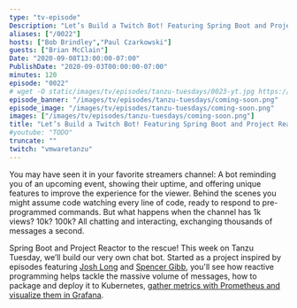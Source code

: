 ```yaml
---
type: "tv-episode"
Description: "Let’s Build a Twitch Bot! Featuring Spring Boot and Project Reactor"
aliases: ["/0022"]
hosts: ["Bob Brindley","Paul Czarkowski"]
guests: ["Brian McClain"]
Date: "2020-09-08T13:00:00-07:00"
PublishDate: "2020-09-03T00:00:00-07:00"
minutes: 120
episode: "0022"
# wget -O static/images/tv/episodes/tanzu-tuesdays/0023-yt.jpg https://img.youtube.com/vi/TODO/mqdefault.jpg
episode_banner: "/images/tv/episodes/tanzu-tuesdays/coming-soon.png"
episode_image: "/images/tv/episodes/tanzu-tuesdays/coming-soon.png"
images: ["/images/tv/episodes/tanzu-tuesdays/coming-soon.png"]
title: "Let’s Build a Twitch Bot! Featuring Spring Boot and Project Reactor"
#youtube: "TODO"
truncate: ""
twitch: "vmwaretanzu"
---
```


You may have seen it in your favorite streamers channel: A bot reminding you of an upcoming event, showing their uptime, and offering unique features to improve the experience for the viewer. Behind the scenes you might assume code watching every line of code, ready to respond to pre-programmed commands. But what happens when the channel has 1k views? 10k? 100k? All chatting and interacting, exchanging thousands of messages a second.
 
Spring Boot and Project Reactor to the rescue! This week on Tanzu Tuesday, we’ll build our very own chat bot. Started as a project inspired by episodes featuring [Josh Long]( https://tanzu.vmware.com/developer/tv/tanzu-tuesdays/0001/) and [Spencer Gibb]( https://tanzu.vmware.com/developer/tv/tanzu-tuesdays/0009/), you'll see how reactive programming helps tackle the massive volume of messages, how to package and deploy it to Kubernetes, [gather metrics with Prometheus and visualize them in Grafana]( https://tanzu.vmware.com/developer/guides/kubernetes/prometheus-grafana-p1/).

